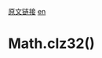 <a href="https://developer.mozilla.org/zh-CN/docs/Web/JavaScript/Reference/Global_Objects/Math/clz32" target="_blank">原文链接</a>
<a href="https://developer.mozilla.org/zh-CN/docs/Web/JavaScript/Reference/Global_Objects/Math/clz32" target="_blank">en</a>

# Math.clz32()